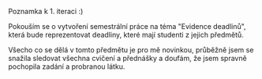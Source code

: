 Poznamka k 1. iteraci :)

Pokouším se o vytvoření semestrální práce na téma "Evidence deadlinů", která bude reprezentovat deadliny, které mají studenti z jejich předmětů. 

Všecho co se dělá v tomto předmětu je pro mě novinkou, průběžně jsem se snažila sledovat všechna cvičení a přednášky a doufám, že jsem spravně pochopila zadání a probranou látku.

